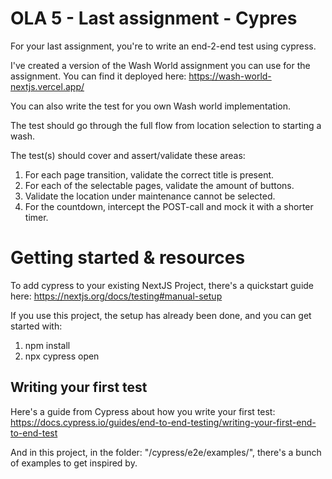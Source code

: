 # OLA 5 - Last assignment - Cypres

For your last assignment, you're to write an end-2-end test using cypress.

I've created a version of the Wash World assignment you can use for the assignment.
You can find it deployed here:
https://wash-world-nextjs.vercel.app/

You can also write the test for you own Wash world implementation.

The test should go through the full flow from location selection to starting a wash.

The test(s) should cover and assert/validate these areas:

1. For each page transition, validate the correct title is present.
2. For each of the selectable pages, validate the amount of buttons.
3. Validate the location under maintenance cannot be selected.
4. For the countdown, intercept the POST-call and mock it with a shorter timer.

# Getting started & resources

To add cypress to your existing NextJS Project, there's a quickstart guide here:
https://nextjs.org/docs/testing#manual-setup

If you use this project, the setup has already been done, and you can get started with:

1. npm install
2. npx cypress open

## Writing your first test

Here's a guide from Cypress about how you write your first test:
https://docs.cypress.io/guides/end-to-end-testing/writing-your-first-end-to-end-test

And in this project, in the folder: "/cypress/e2e/examples/", there's a bunch of examples to get inspired by.

